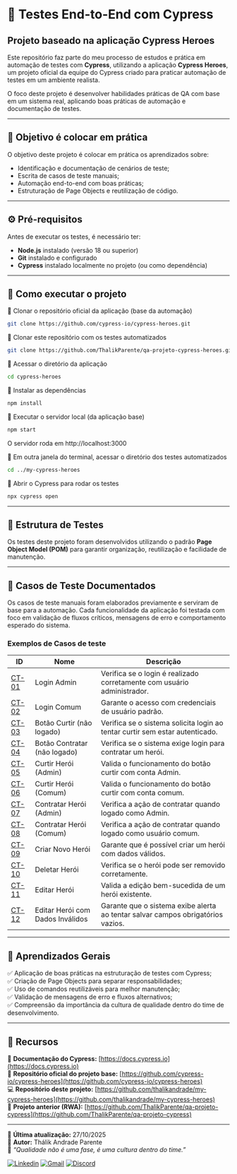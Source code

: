 # 🧩 Testes End-to-End com Cypress

## Projeto baseado na aplicação Cypress Heroes

Este repositório faz parte do meu processo de estudos e prática em automação de testes com **Cypress**, utilizando a aplicação **Cypress Heroes**, um projeto oficial da equipe do Cypress criado para praticar automação de testes em um ambiente realista.

O foco deste projeto é desenvolver habilidades práticas de QA com base em um sistema real, aplicando boas práticas de automação e documentação de testes.

---

## 🎯 Objetivo é colocar em prática

O objetivo deste projeto é colocar em prática os aprendizados sobre:

- Identificação e documentação de cenários de teste;
- Escrita de casos de teste manuais;
- Automação end-to-end com boas práticas;
- Estruturação de Page Objects e reutilização de código.

---

## ⚙️ Pré-requisitos

Antes de executar os testes, é necessário ter:

- **Node.js** instalado (versão 18 ou superior)
- **Git** instalado e configurado
- **Cypress** instalado localmente no projeto (ou como dependência)

---

## 🚀 Como executar o projeto

 🔹 Clonar o repositório oficial da aplicação (base da automação)
   ```bash
   git clone https://github.com/cypress-io/cypress-heroes.git
   ```

🔹 Clonar este repositório com os testes automatizados
   ```bash
   git clone https://github.com/ThalikParente/qa-projeto-cypress-heroes.git
   ```

🔹 Acessar o diretório da aplicação
   ```bash
   cd cypress-heroes
   ```

🔹 Instalar as dependências
   ```bash
   npm install
   ```

🔹 Executar o servidor local (da aplicação base)
  ```bash
 npm start
  ```
O servidor roda em http://localhost:3000

🔹 Em outra janela do terminal, acessar o diretório dos testes automatizados

```bash
cd ../my-cypress-heroes
```
🔹 Abrir o Cypress para rodar os testes

   ```bash
   npx cypress open
   ```
---

## 🧩 Estrutura de Testes

Os testes deste projeto foram desenvolvidos utilizando o padrão **Page Object Model (POM)** para garantir organização, reutilização e facilidade de manutenção.

---

## 🧾 Casos de Teste Documentados

Os casos de teste manuais foram elaborados previamente e serviram de base para a automação. Cada funcionalidade da aplicação foi testada com foco em validação de fluxos críticos, mensagens de erro e comportamento esperado do sistema.

### Exemplos de Casos de teste

| ID                                                           | Nome                             | Descrição                                                                         |
| -------------------------------------------------------------- | -------------------------------- | ------------------------------------------------------------------------------- |
| [CT-01](./casosDeTeste/ct-01-login-admin.md)                   | Login Admin                      | Verifica se o login é realizado corretamente com usuário administrador.         |
| [CT-02](./casosDeTeste/ct-02-login-comum.md)                   | Login Comum                      | Garante o acesso com credenciais de usuário padrão.                             |
| [CT-03](./casosDeTeste/ct-03-curtir-sem-login.md)              | Botão Curtir (não logado)        | Verifica se o sistema solicita login ao tentar curtir sem estar autenticado.    |
| [CT-04](./casosDeTeste/ct-04-contratar-sem-login.md)           | Botão Contratar (não logado)     | Verifica se o sistema exige login para contratar um herói.                      |
| [CT-05](./casosDeTeste/ct-05-curtir-heroi-login-admin.md)      | Curtir Herói (Admin)             | Valida o funcionamento do botão curtir com conta Admin.                         |
| [CT-06](./casosDeTeste/ct-06-curtir-heroi-login-comum.md)      | Curtir Herói (Comum)             | Valida o funcionamento do botão curtir com conta comum.                         |
| [CT-07](./casosDeTeste/ct-07-contratar-heroi-login-admin.md)   | Contratar Herói (Admin)          | Verifica a ação de contratar quando logado como Admin.                          |
| [CT-08](./casosDeTeste/ct-08-contratar-heroi-login-comum.md)   | Contratar Herói (Comum)          | Verifica a ação de contratar quando logado como usuário comum.                  |
| [CT-09](./casosDeTeste/ct-09-criar-novo-heroi.md)              | Criar Novo Herói                 | Garante que é possível criar um herói com dados válidos.                        |
| [CT-10](./casosDeTeste/ct-10-deletar-heroi.md)                 | Deletar Herói                    | Verifica se o herói pode ser removido corretamente.                             |
| [CT-11](./casosDeTeste/ct-11-editar-heroi.md)                  | Editar Herói                     | Valida a edição bem-sucedida de um herói existente.                             |
| [CT-12](./casosDeTeste/ct-12-editar-heroi-invalido.md)         | Editar Herói com Dados Inválidos | Garante que o sistema exibe alerta ao tentar salvar campos obrigatórios vazios. |


---

## 🧠 Aprendizados Gerais

✅ Aplicação de boas práticas na estruturação de testes com Cypress;  
✅ Criação de Page Objects para separar responsabilidades;  
✅ Uso de comandos reutilizáveis para melhor manutenção;  
✅ Validação de mensagens de erro e fluxos alternativos;  
✅ Compreensão da importância da cultura de qualidade dentro do time de desenvolvimento.

---

## 🧰 Recursos

📘 **Documentação do Cypress:** [https://docs.cypress.io](https://docs.cypress.io)  
🧩 **Repositório oficial do projeto base:** [https://github.com/cypress-io/cypress-heroes](https://github.com/cypress-io/cypress-heroes)  
💻 **Repositório deste projeto:** [https://github.com/thalikandrade/my-cypress-heroes](https://github.com/thalikandrade/my-cypress-heroes)  
🧩 **Projeto anterior (RWA):** [https://github.com/ThalikParente/qa-projeto-cypress](https://github.com/ThalikParente/qa-projeto-cypress)

---

📅 **Última atualização:** 27/10/2025  
👤 **Autor:** Thálik Andrade Parente  
💬 *“Qualidade não é uma fase, é uma cultura dentro do time.”*

[![Linkedin](https://img.shields.io/badge/LinkedIn-0A66C2?style=for-the-badge&logo=linkedin&logoColor=white)](https://www.linkedin.com/in/thálik-parente/) 
[![Gmail](https://img.shields.io/badge/Gmail-D14836?style=for-the-badge&logo=gmail&logoColor=white)](mailto:thalik.aparente@gmail.com)
[![Discord](https://img.shields.io/badge/Discord-5865F2?style=for-the-badge&logo=discord&logoColor=white)](https://discord.com/users/thalik6)
